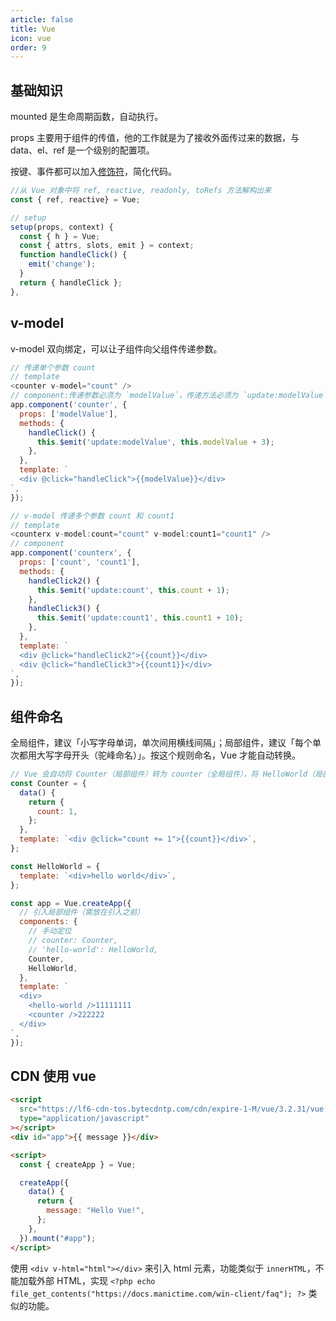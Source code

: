```yaml
---
article: false
title: Vue
icon: vue
order: 9
---
```


## 基础知识

mounted 是生命周期函数，自动执行。

props 主要用于组件的传值，他的工作就是为了接收外面传过来的数据，与 data、el、ref 是一个级别的配置项。

按键、事件都可以加入[修饰符](https://cn.vuejs.org/guide/essentials/event-handling.html#event-modifiers)，简化代码。

```JavaScript
//从 Vue 对象中将 ref, reactive, readonly, toRefs 方法解构出来
const { ref, reactive} = Vue;

// setup
setup(props, context) {
  const { h } = Vue;
  const { attrs, slots, emit } = context;
  function handleClick() {
    emit('change');
  }
  return { handleClick };
},

```

## v-model

v-model 双向绑定，可以让子组件向父组件传递参数。

```JavaScript
// 传递单个参数 count
// template
<counter v-model="count" />
// component:传递参数必须为 `modelValue`，传递方法必须为 `update:modelValue`
app.component('counter', {
  props: ['modelValue'],
  methods: {
    handleClick() {
      this.$emit('update:modelValue', this.modelValue + 3);
    },
  },
  template: `
  <div @click="handleClick">{{modelValue}}</div>
`,
});

// v-model 传递多个参数 count 和 count1
// template
<counterx v-model:count="count" v-model:count1="count1" />
// component
app.component('counterx', {
  props: ['count', 'count1'],
  methods: {
    handleClick2() {
      this.$emit('update:count', this.count + 1);
    },
    handleClick3() {
      this.$emit('update:count1', this.count1 + 10);
    },
  },
  template: `
  <div @click="handleClick2">{{count}}</div>
  <div @click="handleClick3">{{count1}}</div>
`,
});
```

## 组件命名

全局组件，建议「小写字母单词，单次间用横线间隔」；局部组件，建议「每个单次都用大写字母开头（驼峰命名）」。按这个规则命名，Vue 才能自动转换。

```JavaScript
// Vue 会自动将 Counter（局部组件）转为 counter（全局组件），将 HelloWorld（局部组件）转为 hello-world（局部组件）。
const Counter = {
  data() {
    return {
      count: 1,
    };
  },
  template: `<div @click="count += 1">{{count}}</div>`,
};

const HelloWorld = {
  template: `<div>hello world</div>`,
};

const app = Vue.createApp({
  // 引入局部组件（需放在引入之前）
  components: {
    // 手动定位
    // counter: Counter,
    // 'hello-world': HelloWorld,
    Counter,
    HelloWorld,
  },
  template: `
  <div>
    <hello-world />11111111
    <counter />222222
  </div>
`,
});
```

## CDN 使用 vue

```html
<script
  src="https://lf6-cdn-tos.bytecdntp.com/cdn/expire-1-M/vue/3.2.31/vue.global.min.js"
  type="application/javascript"
></script>
<div id="app">{{ message }}</div>

<script>
  const { createApp } = Vue;

  createApp({
    data() {
      return {
        message: "Hello Vue!",
      };
    },
  }).mount("#app");
</script>
```

使用 `<div v-html="html"></div>` 来引入 html 元素，功能类似于 `innerHTML`，不能加载外部 HTML，实现 `<?php echo file_get_contents("https://docs.manictime.com/win-client/faq"); ?>` 类似的功能。
